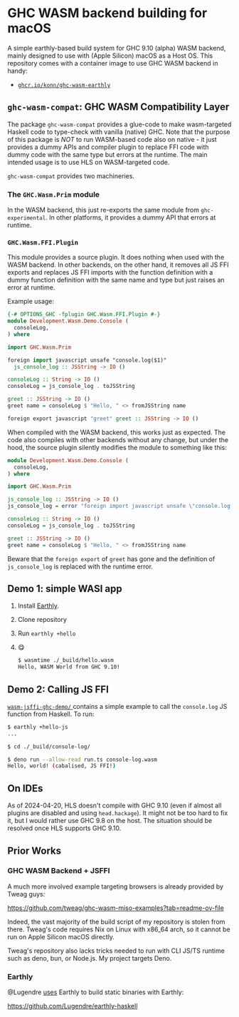 # GHC WASM backend building for macOS

A simple earthly-based build system for GHC 9.10 (alpha) WASM backend, mainly designed to use with (Apple Silicon) macOS as a Host OS.
This repository comes with a container image to use GHC WASM backend in handy:

- [`ghcr.io/konn/ghc-wasm-earthly`](https://github.com/users/konn/packages/container/package/ghc-wasm-earthly)

## `ghc-wasm-compat`: GHC WASM Compatibility Layer

The package `ghc-wasm-compat` provides a glue-code to make wasm-targeted Haskell code to type-check with vanilla (native) GHC.
Note that the purpose of this package is _NOT_ to run WASM-based code also on native - it just provides a dummy APIs and compiler plugin to replace FFI code with dummy code with the same type but errors at the runtime.
The main intended usage is to use HLS on WASM-targeted code.

`ghc-wasm-compat` provides two machineries.

### The `GHC.Wasm.Prim` module

In the WASM backend, this just re-exports the same module from `ghc-experimental`.
In other platforms, it provides a dummy API that errors at runtime.

### `GHC.Wasm.FFI.Plugin`

This module provides a source plugin.
It does nothing when used with the WASM backend.
In other backends, on the other hand, it removes all JS FFI exports and replaces JS FFI imports with the function definition with a dummy function definition with the same name and type but just raises an error at runtime.
  
Example usage:

```hs
{-# OPTIONS_GHC -fplugin GHC.Wasm.FFI.Plugin #-}
module Development.Wasm.Demo.Console (
  consoleLog,
) where

import GHC.Wasm.Prim

foreign import javascript unsafe "console.log($1)"
  js_console_log :: JSString -> IO ()

consoleLog :: String -> IO ()
consoleLog = js_console_log . toJSString

greet :: JSString -> IO ()
greet name = consoleLog $ "Hello, " <> fromJSString name

foreign export javascript "greet" greet :: JSString -> IO ()
```

When compiled with the WASM backend, this works just as expected.
The code also compiles with other backends without any change, but under the hood, the source plugin silently modifies the module to something like this:

```haskell
module Development.Wasm.Demo.Console (
  consoleLog,
) where

import GHC.Wasm.Prim

js_console_log :: JSString -> IO ()
js_console_log = error "foreign import javascript unsafe \"console.log($1)\" js_console_log :: JSString -> IO ()"

consoleLog :: String -> IO ()
consoleLog = js_console_log . toJSString

greet :: JSString -> IO ()
greet name = consoleLog $ "Hello, " <> fromJSString name
```

Beware that the `foreign export` of `greet` has gone and the definition of `js_console_log` is replaced with the runtime error.

## Demo 1: simple WASI app

1. Install [Earthly](https://earthly.dev).
2. Clone repository
3. Run `earthly +hello`
4. :yum:

    ```bash
    $ wasmtime ./_build/hello.wasm
    Hello, WASM World from GHC 9.10!
    ```

## Demo 2: Calling JS FFI

[`wasm-jsffi-ghc-demo/` ](./wasm-jsffi-ghc-demo) contains a simple example to call the `console.log` JS function from Haskell.
To run:

```bash
$ earthly +hello-js
...

$ cd ./_build/console-log/

$ deno run --allow-read run.ts console-log.wasm
Hello, world! (cabalised, JS FFI!)
```

## On IDEs

As of 2024-04-20, HLS doesn't compile with GHC 9.10 (even if almost all plugins are disabled and using `head.hackage`).
It might not be too hard to fix it, but I would rather use GHC 9.8 on the host.
The situation should be resolved once HLS supports GHC 9.10.

## Prior Works

### GHC WASM Backend + JSFFI

A much more involved example targeting browsers is already provided by Tweag guys:

https://github.com/tweag/ghc-wasm-miso-examples?tab=readme-ov-file

Indeed, the vast majority of the build script of my repository is stolen from there.
Tweag's code requires Nix on Linux with x86_64 arch, so it cannot be run on Apple Silicon macOS directly.

Tweag's repository also lacks tricks needed to run with CLI JS/TS runtime such as deno, bun, or Node.js.
My project targets Deno.

### Earthly

@Lugendre [uses](https://github.com/Lugendre/earthly-haskell) Earthly to build static binaries with Earthly:

https://github.com/Lugendre/earthly-haskell
